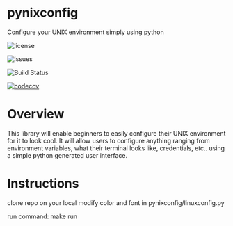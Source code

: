 # pynixconfig
Configure your UNIX environment simply using python


<img src="https://img.shields.io/github/license/sn2865/pynixconfig" alt="license"></img>

<img src="https://img.shields.io/github/issues/sn2865/pynixconfig" alt="issues"></img>

![Build Status](https://github.com/sn2865/pynixconfig/actions/workflows/build.yml/badge.svg)

[![codecov](https://codecov.io/gh/sn2865/pynixconfig/branch/main/graph/badge.svg)](https://codecov.io/gh/sn2865/pynixconfig)

# Overview

This library will enable beginners to easily configure their UNIX environment for it to look cool.
It will allow users to configure anything ranging from environment variables, what their terminal looks like,
credentials, etc.. using a simple python generated user interface.

# Instructions

clone repo on your local
modify color and font in pynixconfig/linuxconfig.py

run command: make run
